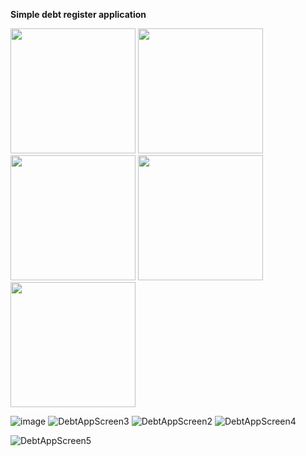 **Simple debt register application**

<img src="https://github.com/user-attachments/assets/49049fa6-1f5b-4d16-b9cb-1bdb47e9c85b" width="200" />
<img src="https://github.com/user-attachments/assets/c24dd8e7-cc62-4f56-b932-f8c74ce1dcbf" width="200" />
<img src="https://github.com/user-attachments/assets/0b7ffaac-cc32-4f4e-aa96-cf4eb7fa783c" width="200" />
<img src="https://github.com/user-attachments/assets/182d8ae9-f3a5-4655-a936-fc42a582593e" width="200" />
<img src="https://github.com/user-attachments/assets/9f4583a9-15fe-46e4-99e5-bf8ce76516da" width="200" />


![image](https://github.com/user-attachments/assets/49049fa6-1f5b-4d16-b9cb-1bdb47e9c85b)
![DebtAppScreen3](https://github.com/user-attachments/assets/c24dd8e7-cc62-4f56-b932-f8c74ce1dcbf)
![DebtAppScreen2](https://github.com/user-attachments/assets/0b7ffaac-cc32-4f4e-aa96-cf4eb7fa783c)
![DebtAppScreen4](https://github.com/user-attachments/assets/182d8ae9-f3a5-4655-a936-fc42a582593e)

![DebtAppScreen5](https://github.com/user-attachments/assets/9f4583a9-15fe-46e4-99e5-bf8ce76516da)



